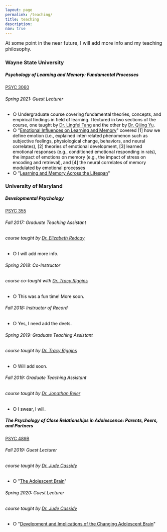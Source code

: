 ```yaml
---
layout: page
permalink: /teaching/
title: teaching
description:
nav: true
---
```

<span style="font-size: 1.1em"> At some point in the near future, I will add more info and my teaching philosophy.</span>

<h3 class="mt-4">Wayne State University</h3>

<div class="card mt-3">
  <div class="p-3">
    <div class="row">
      <div class="col-sm-10">
        <h5 class="font-weight-bold" style="color:black">Psychology of Learning and Memory: Fundamental Processes</h5>
      </div>
      <div class="col-sm-2 text-left text-sm-right" style="color:black">
        <span class="badge font-weight-bold darken-1 text-uppercase align-middle"><a href="https://bulletins.wayne.edu/courses/psy/" target="_blank">PSYC 3060</a>
        </span>
      </div>
    </div>
    <h6 class="font-italic mt-2 mt-sm-0" style="color:black">Spring 2021: Guest Lecturer</h6>
    <ul class="card-text font-weight-light list-group list-group-flush" style="color:black">
      <li class="list-group-item">○ Undergraduate course covering fundamental theories, concepts, and empirical findings in field of learning. I lectured in two sections of the course, one taught by <a href="https://iog.wayne.edu/profile/fb1335" target="_blank">Dr. Lingfei Tang</a> and the other by <a href="https://clasprofiles.wayne.edu/profile/fi8271" target="_blank">Dr. Qijing Yu</a>.</li>
      <li class="list-group-item">○ "<span style= "color:black; text-decoration:underline" >Emotional Influences on Learning and Memory</span>" covered [1] how we define emotion (i.e., explained inter-related phenomenon such as subjective feelings, physiological change, behaviors, and neural correlates),  [2] theories of emotional development, [3] learned emotional responses (e.g., conditioned emotional responding in rats), the impact of emotions on memory (e.g., the impact of stress on encoding and retrieval), and [4] the neural correlates of memory modulated by emotional processes</li>
      <li class="list-group-item">○ "<span style= "color:black; text-decoration:underline" >Learning and Memory Across the Lifespan</span>"</li>
    </ul>
  </div>
</div>


<h3 class="mt-4">University of Maryland</h3>
<div class="card mt-3">
  <div class="p-3">
    <div class="row">
      <div class="col-sm-10">
        <h5 class="font-weight-bold" style="color:black">Developmental Psychology</h5>
      </div>
      <div class="col-sm-2 text-left text-sm-right">
        <span class="badge font-weight-bold darken-1 text-uppercase align-middle"><a href="https://app.testudo.umd.edu/soc/202008/PSYC/PSYC355" target="_blank">PSYC 355</a>
        </span>
      </div>
    </div>
    <h6 class="font-italic mt-2 mt-sm-0" style="color:black">Fall 2017: Graduate Teaching Assistant</h6><h6 style="color:black">course taught by <a href="http://www.dscn.umd.edu/DSCN/home.html" target="_blank">Dr. Elizabeth Redcay</a></h6>
    <ul class="card-text font-weight-light list-group list-group-flush" style="color:black">
      <li class="list-group-item">○ I will add more info.</li>
    </ul>
    <h6 class="font-italic mt-2 mt-sm-0" style="color:black">Spring 2018: Co-Instructor</h6>
    <h6 style="color:black">course co-taught with <a href="http://ncdl.umd.edu" target="_blank">Dr. Tracy Riggins</a></h6>
    <ul class="card-text font-weight-light list-group list-group-flush" style="color:black">
      <li class="list-group-item">○ This was a fun time! More soon.</li>
    </ul>
    <h6 class="font-italic mt-2 mt-sm-0" style="color:black">Fall 2018: Instructor of Record</h6>
    <ul class="card-text font-weight-light list-group list-group-flush" style="color:black">
      <li class="list-group-item">○ Yes, I need add the deets.</li>
    </ul>
    <h6 class="font-italic mt-2 mt-sm-0" style="color:black">Spring 2019: Graduate Teaching Assistant</h6>
        <h6 style="color:black">course taught by <a href="http://ncdl.umd.edu" target="_blank">Dr. Tracy Riggins</a></h6>
    <ul class="card-text font-weight-light list-group list-group-flush" style="color:black">
      <li class="list-group-item">○ Will add soon.</li>
    </ul>
        <h6 class="font-italic mt-2 mt-sm-0" style="color:black">Fall 2019: Graduate Teaching Assistant</h6><h6 style="color:black">course taught by <a href="https://scholar.google.com/citations?user=DMdUptIAAAAJ" target="_blank">Dr. Jonathan Beier</a></h6>
    <ul class="card-text font-weight-light list-group list-group-flush" style="color:black">
      <li class="list-group-item">○ I swear, I will.</li>
    </ul>
  </div>
</div>
<div class="card mt-3">
  <div class="p-3">
    <div class="row">
      <div class="col-sm-10">
        <h5 class="font-weight-bold" style="color:black">The Psychology of Close Relationships in Adolescence: Parents, Peers, and Partners</h5>
      </div>
            <div class="col-sm-2 text-left text-sm-right">
 <span class="badge font-weight-bold darken-1 text-uppercase align-middle"><a href="https://app.testudo.umd.edu/soc/202101/PSYC/PSYC489B" target="_blank">PSYC 489B</a>
        </span>
      </div>
    </div>
        <h6 class="font-italic mt-2 mt-sm-0" style="color:black">Fall 2019: Guest Lecturer <h6 style="color:black">course taught by <a href="http://www.childandfamilylab.umd.edu/index.html" target="_blank">Dr. Jude Cassidy</a></h6>
    <ul class="card-text font-weight-light list-group list-group-flush" style="color:black">
      <li class="list-group-item">○ "<span style= "color:black; text-decoration:underline" >The Adolescent Brain</span>"</li>
    </ul><h6 class="font-italic mt-2 mt-sm-0" style="color:black">Spring 2020: Guest Lecturer <h6 style="color:black">course taught by <a href="http://www.childandfamilylab.umd.edu/index.html" target="_blank">Dr. Jude Cassidy</a></h6>
    <ul class="card-text font-weight-light list-group list-group-flush" style="color:black">
      <li class="list-group-item">○ "<span style= "color:black; text-decoration:underline" >Development and Implications of the Changing Adolescent Brain</span>"</li>
    </ul>